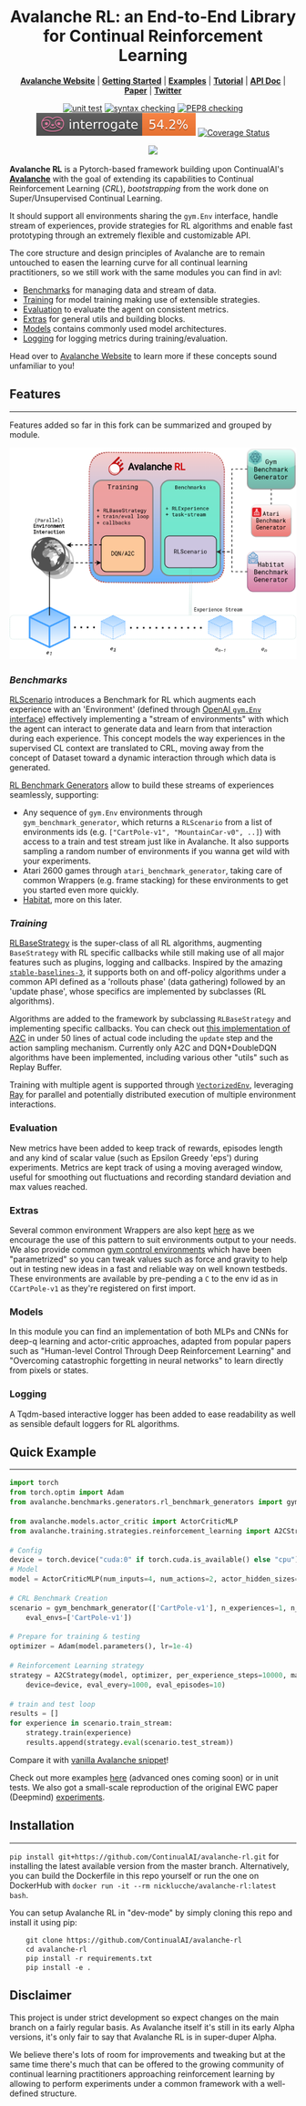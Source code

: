 <div align="center">
    
# Avalanche RL: an End-to-End Library for Continual Reinforcement Learning
<!-- # Avalanche: an End-to-End Library for Continual Learning -->
**[Avalanche Website](https://avalanche.continualai.org)** | **[Getting Started](https://avalanche.continualai.org/getting-started)** | **[Examples](https://avalanche.continualai.org/examples)** | **[Tutorial](https://avalanche.continualai.org/from-zero-to-hero-tutorial)** | **[API Doc](https://avalanche-api.continualai.org)** | **[Paper](https://arxiv.org/abs/2104.00405)** | **[Twitter](https://twitter.com/AvalancheLib)**

[![unit test](https://github.com/ContinualAI/avalanche/actions/workflows/unit-test.yml/badge.svg)](https://github.com/ContinualAI/avalanche/actions/workflows/unit-test.yml)
[![syntax checking](https://github.com/ContinualAI/avalanche/actions/workflows/syntax.yml/badge.svg)](https://github.com/ContinualAI/avalanche/actions/workflows/syntax.yml)
[![PEP8 checking](https://github.com/ContinualAI/avalanche/actions/workflows/pep8.yml/badge.svg)](https://github.com/ContinualAI/avalanche/actions/workflows/pep8.yml)
[![docstring coverage](https://github.com/ContinualAI/avalanche-report/blob/main/badge/interrogate-badge.svg)](https://github.com/ContinualAI/avalanche-report/blob/main/docstring_coverage/documentation-coverage.txt)
[![Coverage Status](https://coveralls.io/repos/github/ContinualAI/avalanche/badge.svg)](https://coveralls.io/github/ContinualAI/avalanche)
</div>

<p align="center">
    <img src="https://www.dropbox.com/s/90thp7at72sh9tj/avalanche_logo_with_clai.png?raw=1"/>
</p>

**Avalanche RL** is a Pytorch-based framework building upon ContinualAI's [**Avalanche**](https://github.com/ContinualAI/avalanche) with the goal of extending its capabilities to Continual Reinforcement Learning (*CRL*), *bootstrapping* from the work done on Super/Unsupervised Continual Learning.

It should support all environments sharing the `gym.Env` interface, handle stream of experiences, provide strategies for RL algorithms and enable fast prototyping through an extremely flexible and customizable API. 

The core structure and design principles of Avalanche are to remain untouched to easen the learning curve for all continual learning practitioners, so we still work with the same modules you can find in avl:
- [Benchmarks](avalanche/benchmarks) for managing data and stream of data.
- [Training](avalanche/training) for model training making use of extensible strategies.
- [Evaluation](avalanche/evaluation) to evaluate the agent on consistent metrics.
- [Extras](avalanche/extras) for general utils and building blocks.
- [Models](avalanche/models) contains commonly used model architectures.
- [Logging](avalanche/logging) for logging metrics during training/evaluation.

Head over to [Avalanche Website](https://avalanche.continualai.org) to learn more if these concepts sound unfamiliar to you!

## Features
___
Features added so far in this fork can be summarized and grouped by module.
<p align="center">
    <img src="assets/diagram.png"/>
</p>

### *Benchmarks*
[RLScenario](https://github.com/NickLucche/avalanche/blob/master/avalanche/benchmarks/rl_benchmark.py) introduces a Benchmark for RL which augments each experience with an 'Environment' (defined through [OpenAI `gym.Env` interface](https://github.com/openai/gym/blob/120e21cd75db36cce241f1b3a23184d3876c9753/gym/core.py#L8)) effectively implementing a "stream of environments" with which the agent can interact to generate data and learn from that interaction during each experience. This concept models the way experiences in the supervised CL context are translated to CRL, moving away from the concept of Dataset toward a dynamic interaction through which data is generated.

[RL Benchmark Generators](https://github.com/NickLucche/avalanche/blob/master/avalanche/benchmarks/generators/rl_benchmark_generators.py) allow to build these streams of experiences seamlessly, supporting:
 - Any sequence of `gym.Env` environments through `gym_benchmark_generator`, which returns a `RLScenario` from a list of environments ids (e.g. `["CartPole-v1", "MountainCar-v0", ..]`) with access to a train and test stream just like in Avalanche. It also supports sampling a random number of environments if you wanna get wild with your experiments.
 - Atari 2600 games through `atari_benchmark_generator`, taking care of common Wrappers (e.g. frame stacking) for these environments to get you started even more quickly.
 - [Habitat](https://github.com/facebookresearch/habitat-sim/), more on this later.

 ### *Training*
 [RLBaseStrategy]() is the super-class of all RL algorithms, augmenting `BaseStrategy` with RL specific callbacks while still making use of all major features such as plugins, logging and callbacks.
 Inspired by the amazing [`stable-baselines-3`](https://github.com/DLR-RM/stable-baselines3), it supports both on and off-policy algorithms under a common API defined as a 'rollouts phase' (data gathering) followed by an 'update phase', whose specifics are implemented by subclasses (RL algorithms).

 Algorithms are added to the framework by subclassing `RLBaseStrategy` and implementing specific callbacks. You can check out [this implementation of A2C](https://github.com/NickLucche/avalanche/blob/master/avalanche/training/strategies/reinforcement_learning/actor_critic.py) in under 50 lines of actual code including the `update` step and the action sampling mechanism.
 Currently only A2C and DQN+DoubleDQN algorithms have been implemented, including various other "utils" such as Replay Buffer.

 Training with multiple agent is supported through [`VectorizedEnv`](https://github.com/NickLucche/avalanche/blob/master/avalanche/training/strategies/reinforcement_learning/vectorized_env.py), leveraging [Ray](https://ray.io/) for parallel and potentially distributed execution of multiple environment interactions.   

 ### Evaluation
 New metrics have been added to keep track of rewards, episodes length and any kind of scalar value (such as Epsilon Greedy 'eps') during experiments. Metrics are kept track of using a moving averaged window, useful for smoothing out fluctuations and recording standard deviation and max values reached.  
 ### Extras
 Several common environment Wrappers are also kept [here](https://github.com/NickLucche/avalanche/blob/master/avalanche/training/strategies/reinforcement_learning/utils.py) as we encourage the use of this pattern to suit environments output to your needs. 
 We also provide common [gym control environments](https://github.com/NickLucche/avalanche/blob/master/avalanche/envs/classic_control.py) which have been "parametrized" so you can tweak values such as force and gravity to help out in testing new ideas in a fast and reliable way on well known testbeds. These environments are available by pre-pending a `C` to the env id as in `CCartPole-v1` as they're registered on first import.
 
 ### Models
 In this module you can find an implementation of both MLPs and CNNs for deep-q learning and actor-critic approaches, adapted from popular papers such as "Human-level Control Through Deep Reinforcement Learning" and "Overcoming catastrophic forgetting in neural networks" to learn directly from pixels or states.  
 
 ### Logging
 A Tqdm-based interactive logger has been added to ease readability as well as sensible default loggers for RL algorithms.



## Quick Example
----------------

```python
import torch
from torch.optim import Adam
from avalanche.benchmarks.generators.rl_benchmark_generators import gym_benchmark_generator

from avalanche.models.actor_critic import ActorCriticMLP
from avalanche.training.strategies.reinforcement_learning import A2CStrategy

# Config
device = torch.device("cuda:0" if torch.cuda.is_available() else "cpu")
# Model
model = ActorCriticMLP(num_inputs=4, num_actions=2, actor_hidden_sizes=1024, critic_hidden_sizes=1024)

# CRL Benchmark Creation
scenario = gym_benchmark_generator(['CartPole-v1'], n_experiences=1, n_parallel_envs=1, 
    eval_envs=['CartPole-v1'])

# Prepare for training & testing
optimizer = Adam(model.parameters(), lr=1e-4)

# Reinforcement Learning strategy
strategy = A2CStrategy(model, optimizer, per_experience_steps=10000, max_steps_per_rollout=5, 
    device=device, eval_every=1000, eval_episodes=10)

# train and test loop
results = []
for experience in scenario.train_stream:
    strategy.train(experience)
    results.append(strategy.eval(scenario.test_stream))
```
Compare it with [vanilla Avalanche snippet](https://avalanche.continualai.org/)!

Check out more examples [here](https://github.com/NickLucche/avalanche/blob/master/examples/reinforcement_learning/) (advanced ones coming soon) or in unit tests. We also got a small-scale reproduction of the original EWC paper (Deepmind) [experiments](https://github.com/NickLucche/avalanche/blob/master/examples/reinforcement_learning/ewc.py).

## Installation
______________
`pip install git+https://github.com/ContinualAI/avalanche-rl.git` for installing the latest available version from the master branch.
Alternatively, you can build the Dockerfile in this repo yourself or run the one on DockerHub with `docker run -it --rm nicklucche/avalanche-rl:latest bash`. 

You can setup Avalanche RL in "dev-mode" by simply cloning this repo and install it using pip:  
```
    git clone https://github.com/ContinualAI/avalanche-rl
    cd avalanche-rl
    pip install -r requirements.txt
    pip install -e .
``` 

Disclaimer
----------------
This project is under strict development so expect changes on the main branch on a fairly regular basis. As Avalanche itself it's still in its early Alpha versions, it's only fair to say that Avalanche RL is in super-duper Alpha.

We believe there's lots of room for improvements and tweaking but at the same time there's much that can be offered to the growing community of continual learning practitioners approaching reinforcement learning by allowing to perform experiments under a common framework with a well-defined structure.

